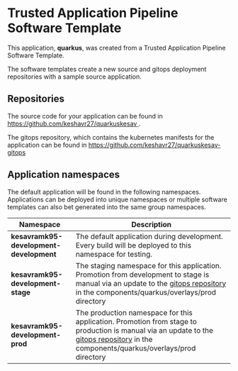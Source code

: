# Trusted Application Pipeline Software Template

This application, **quarkus**, was created from a Trusted Application Pipeline Software Template.

The software templates create a new source and gitops deployment repositories with a sample source application. 

## Repositories

The source code for your application can be found in [https://github.com/keshavr27/quarkuskesav ](https://github.com/keshavr27/quarkuskesav ).
 
The gitops repository, which contains the kubernetes manifests for the application can be found in 
[https://github.com/keshavr27/quarkuskesav-gitops ](https://github.com/keshavr27/quarkuskesav-gitops ) 

## Application namespaces 

The default application will be found in the following namespaces. Applications can be deployed into unique namespaces or multiple software templates can also bet generated into the same group namespaces.  

|  Namespace   |  Description   |  
| -------- | -------- |   
| **kesavramk95-development-development** | The default application during development. Every build will be deployed to this namespace for testing. | 
| **kesavramk95-development-stage** | The staging namespace for this application. Promotion from development to stage is manual via an update to the [gitops repository](https://github.com/keshavr27/quarkuskesav-gitops ) in the components/quarkus/overlays/prod directory |  
| **kesavramk95-development-prod** | The production namespace for this application. Promotion from stage to production is manual via an update to the [gitops repository](https://github.com/keshavr27/quarkuskesav-gitops ) in the components/quarkus/overlays/prod directory | 